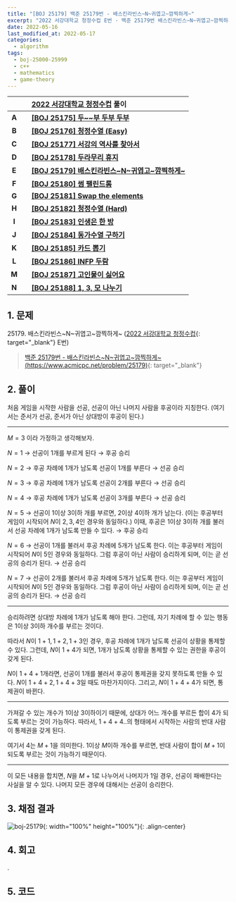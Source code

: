```yaml
---
title: "[BOJ 25179] 백준 25179번 - 배스킨라빈스~N~귀엽고~깜찍하게~"
excerpt: "2022 서강대학교 청정수컵 E번 - 백준 25179번 배스킨라빈스~N~귀엽고~깜찍하게~ 풀이"
date: 2022-05-16
last_modified_at: 2022-05-17
categories:
  - algorithm
tags:
  - boj-25000-25999
  - c++
  - mathematics
  - game-theory
---
```


|||[2022 서강대학교 청정수컵](https://burningfalls.github.io/contest/sogang-baekjoon-contest/) 풀이|
|:---:|:---:|:---|
|**A**||**[[BOJ 25175] 두~~부 두부 두부](https://burningfalls.github.io/algorithm/boj-25175/)**|
|**B**||**[[BOJ 25176] 청정수열 (Easy)](https://burningfalls.github.io/algorithm/boj-25176/)**|
|**C**||**[[BOJ 25177] 서강의 역사를 찾아서](https://burningfalls.github.io/algorithm/boj-25177/)**|
|**D**||**[[BOJ 25178] 두라무리 휴지](https://burningfalls.github.io/algorithm/boj-25178/)**|
|**E**||**[[BOJ 25179] 배스킨라빈스~N~귀엽고~깜찍하게~](https://burningfalls.github.io/algorithm/boj-25179/)**|
|**F**||**[[BOJ 25180] 썸 팰린드롬](https://burningfalls.github.io/algorithm/boj-25180/)**|
|**G**||**[[BOJ 25181] Swap the elements](https://burningfalls.github.io/algorithm/boj-25181/)**|
|**H**||**[[BOJ 25182] 청정수열 (Hard)](https://burningfalls.github.io/algorithm/boj-25182/)**|
|**I**||**[[BOJ 25183] 인생은 한 방](https://burningfalls.github.io/algorithm/boj-25183/)**|
|**J**||**[[BOJ 25184] 동가수열 구하기](https://burningfalls.github.io/algorithm/boj-25184/)**|
|**K**||**[[BOJ 25185] 카드 뽑기](https://burningfalls.github.io/algorithm/boj-25185/)**|
|**L**||**[[BOJ 25186] INFP 두람](https://burningfalls.github.io/algorithm/boj-25186/)**|
|**M**||**[[BOJ 25187] 고인물이 싫어요](https://burningfalls.github.io/algorithm/boj-25187/)**|
|**N**||**[[BOJ 25188] 1, 3, 모 나누기](https://burningfalls.github.io/algorithm/boj-25188/)**|

## 1. 문제
$25179$. 배스킨라빈스~N~귀엽고~깜찍하게~ ([2022 서강대학교 청정수컵](https://burningfalls.github.io/contest/sogang-baekjoon-contest/){: target="_blank"} E번)

> [백준 25179번 - 배스킨라빈스~N~귀엽고~깜찍하게~ (https://www.acmicpc.net/problem/25179)](https://www.acmicpc.net/problem/25179){: target="_blank"}

## 2. 풀이

처음 게임을 시작한 사람을 선공, 선공이 아닌 나머지 사람을 후공이라 지칭한다. (여기서는 준서가 선공, 준서가 아닌 상대방이 후공이 된다.)

---

$M=3$ 이라 가정하고 생각해보자.

$N=1$ $\rightarrow$ 선공이 $1$개를 부르게 된다 $\rightarrow$ 후공 승리

$N=2$ $\rightarrow$ 후공 차례에 $1$개가 남도록 선공이 $1$개를 부른다 $\rightarrow$ 선공 승리

$N=3$ $\rightarrow$ 후공 차례에 $1$개가 남도록 선공이 $2$개를 부른다 $\rightarrow$ 선공 승리

$N=4$ $\rightarrow$ 후공 차례에 $1$개가 남도록 선공이 $3$개를 부른다 $\rightarrow$ 선공 승리

$N=5$ $\rightarrow$ 선공이 $1$이상 $3$이하 개를 부르면, $2$이상 $4$이하 개가 남는다. (이는 후공부터 게임이 시작되어 $N$이 $2,3,4$인 경우와 동일하다.) 이때, 후공은 $1$이상 $3$이하 개를 불러서 선공 차례에 $1$개가 남도록 만들 수 있다. $\rightarrow$ 후공 승리

$N=6$ $\rightarrow$ 선공이 $1$개를 불러서 후공 차례에 $5$개가 남도록 한다. 이는 후공부터 게임이 시작되어 $N$이 $5$인 경우와 동일하다. 그럼 후공이 아닌 사람이 승리하게 되며, 이는 곧 선공의 승리가 된다. $\rightarrow$ 선공 승리

$N=7$ $\rightarrow$ 선공이 $2$개를 불러서 후공 차례에 $5$개가 남도록 한다. 이는 후공부터 게임이 시작되어 $N$이 $5$인 경우와 동일하다. 그럼 후공이 아닌 사람이 승리하게 되며, 이는 곧 선공의 승리가 된다. $\rightarrow$ 선공 승리

---

승리하려면 상대방 차례에 $1$개가 남도록 해야 한다. 그런데, 자기 차례에 할 수 있는 행동은 $1$이상 $3$이하 개수를 부르는 것이다. 

따라서 $N$이 $1+1,1+2,1+3$인 경우, 후공 차례에 $1$개가 남도록 선공이 상황을 통제할 수 있다. 그런데, $N$이 $1+4$가 되면, $1$개가 남도록 상황을 통제할 수 있는 권한을 후공이 갖게 된다.

$N$이 $1+4+1$개라면, 선공이 $1$개를 불러서 후공이 통제권을 갖지 못하도록 만들 수 있다. $N$이 $1+4+2,1+4+3$일 때도 마찬가지이다. 그리고, $N$이 $1+4+4$가 되면, 통제권이 바뀐다.

---

가져갈 수 있는 개수가 $1$이상 $3$이하이기 때문에, 상대가 어느 개수를 부르든 합이 $4$가 되도록 부르는 것이 가능하다. 따라서, $1+4+4..$의 형태에서 시작하는 사람의 반대 사람이 통제권을 갖게 된다.

여기서 $4$는 $M+1$을 의미한다. $1$이상 $M$이하 개수를 부르면, 반대 사람이 합이 $M+1$이 되도록 부르는 것이 가능하기 때문이다.

---

이 모든 내용을 합치면, $N$을 $M+1$로 나누어서 나머지가 $1$일 경우, 선공이 패배한다는 사실을 알 수 있다. 나머지 모든 경우에 대해서는 선공이 승리한다.

## 3. 채점 결과

![boj-25179](https://user-images.githubusercontent.com/30232837/168541224-8c0faaa4-1bcb-4c61-934f-a04acee7b5e1.png "boj-25179"){: width="100%" height="100%"}{: .align-center}

## 4. 회고

.

## 5. 코드

<script src="https://gist.github.com/BurningFalls/a916f878f63a6ff1eebb0f93adb4cc11.js"></script>